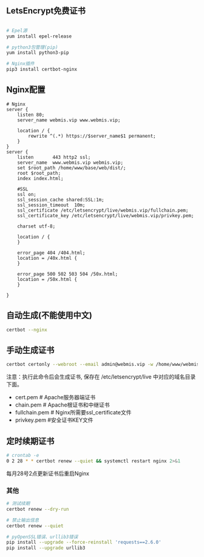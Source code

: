 ## LetsEncrypt免费证书
``` bash

# Epel源
yum install epel-release

# python3包管理(pip)
yum install python3-pip

# Nginx插件
pip3 install certbot-nginx

```

## Nginx配置
``` nginx
# Nginx
server {
    listen 80;
    server_name webmis.vip www.webmis.vip;

    location / {
        rewrite ^(.*) https://$server_name$1 permanent;
    }
}
server {
    listen       443 http2 ssl;
    server_name  www.webmis.vip webmis.vip;
    set $root_path /home/www/base/web/dist/;
    root $root_path;
    index index.html;

    #SSL
    ssl on;
    ssl_session_cache shared:SSL:1m;
    ssl_session_timeout  10m;
    ssl_certificate /etc/letsencrypt/live/webmis.vip/fullchain.pem;
    ssl_certificate_key /etc/letsencrypt/live/webmis.vip/privkey.pem;

    charset utf-8;

    location / {
    }

    error_page 404 /404.html;
    location = /40x.html {
    }

    error_page 500 502 503 504 /50x.html;
    location = /50x.html {
    }

}
```

## 自动生成(不能使用中文)
``` bash
certbot --nginx
```

## 手动生成证书
``` bash
certbot certonly --webroot --email admin@webmis.vip -w /home/www/webmis/public/ -d webmis.vip -d www.webmis.vip
```
注意：执行此命令后会生成证书, 保存在 /etc/letsencrypt/live 中对应的域名目录下面。
- cert.pem # Apache服务器端证书
- chain.pem # Apache根证书和中继证书
- fullchain.pem # Nginx所需要ssl_certificate文件
- privkey.pem #安全证书KEY文件

## 定时续期证书
``` bash
# crontab -e
0 2 28 * * certbot renew --quiet && systemctl restart nginx 2>&1
```
每月28号2点更新证书后重启Nginx

### 其他
``` bash
# 测试续期
certbot renew --dry-run

# 禁止输出信息
certbot renew --quiet

# pyOpenSSL错误、urllib3错误
pip install --upgrade --force-reinstall 'requests==2.6.0'
pip install --upgrade urllib3
```
